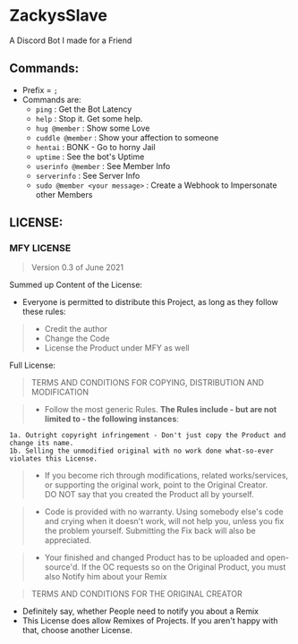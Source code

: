 # ZackysSlave
A Discord Bot I made for a Friend

## Commands:

- Prefix = `;`
- Commands are:
  - `ping` : Get the Bot Latency
  - `help` : Stop it. Get some help.
  - `hug @member` : Show some Love
  - `cuddle @member` : Show your affection to someone
  - `hentai` : BONK - Go to horny Jail
  - `uptime` : See the bot's Uptime
  - `userinfo @member` : See Member Info
  - `serverinfo` : See Server Info
  - `sudo @member <your message>` : Create a Webhook to Impersonate other Members

## LICENSE:

### MFY LICENSE
> Version 0.3 of June 2021
  
Summed up Content of the License:  
- Everyone is permitted to distribute this Project, as long as they follow these rules:  
>    - Credit the author  
>    - Change the Code
>    - License the Product under MFY as well

Full License:  

> TERMS AND CONDITIONS FOR COPYING, DISTRIBUTION AND MODIFICATION

> - Follow the most generic Rules.
    **The Rules include - but are not limited to - the following instances**:

    1a. Outright copyright infringement - Don't just copy the Product and change its name.  
    1b. Selling the unmodified original with no work done what-so-ever violates this License.
    
> - If you become rich through modifications, related works/services, or supporting the original work, point to the Original Creator.  
DO NOT say that you created the Product all by yourself.

> - Code is provided with no warranty. Using somebody else's code and crying when it doesn't work, will not help you, unless you fix the problem yourself. Submitting the Fix back will also be appreciated.

> - Your finished and changed Product has to be uploaded and open-source'd. If the OC requests so on the Original Product, you must also Notify him about your Remix

> TERMS AND CONDITIONS FOR THE ORIGINAL CREATOR  

- Definitely say, whether People need to notify you about a Remix  
- This License does allow Remixes of Projects. If you aren't happy with that, choose another License.  
